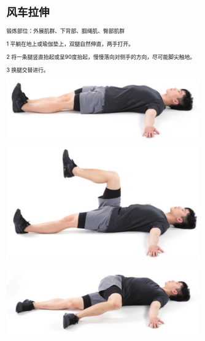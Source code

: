 # 风车拉伸

锻炼部位：外展肌群、下背部、腘绳肌、臀部肌群

1 平躺在地上或瑜伽垫上，双腿自然伸直，两手打开。

2 将一条腿竖直抬起或呈90度抬起，慢慢落向对侧手的方向，尽可能脚尖触地。

3 换腿交替进行。

![](Pasted%20image%2020230625211914.png)

![](Pasted%20image%2020230625211934.png)

![](Pasted%20image%2020230625211948.png)